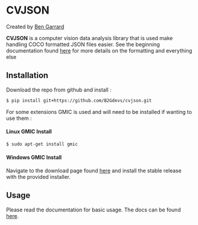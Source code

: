 
# CVJSON

Created by [Ben Garrard](https://www.linkedin.com/in/benjamin-garrard-44935195/)

**CVJSON** is a computer vision data analysis library that is used make handling COCO formatted JSON files easier. See the beginning documentation found [here](https://bengarrard.bitbucket.io/) for more details on the formatting and everything else

## Installation
Download the repo from github and install : 
```bash
$ pip install git+https://github.com/B2Gdevs/cvjson.git
```  

For some extensions GMIC is used and will need to be installed if wanting to use them :
#### Linux GMIC Install
  ```bash
$ sudo apt-get install gmic
```
  #### Windows GMIC Install
  Navigate to the download page found [here](https://gmic.eu/download.html) and install the stable release with the provided installer.

## Usage
Please read the documentation for basic usage. The docs can be found [here](https://bengarrard.bitbucket.io/).